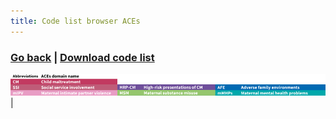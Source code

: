 ```yaml
---
title: Code list browser ACEs
---
```

### [Go back](https://shabeer-syed.github.io/ACEs/) | [Download code list](https://shabeer-syed.github.io/ACEs/implement)
![alt text](https://raw.githubusercontent.com/shabeer-syed/ACEs/main/domains%20abbreviations%20smaller%20long1.png "domains") | 
<div class="flourish-embed flourish-table" data-src="visualisation/7018703"><script src="https://public.flourish.studio/resources/embed.js"></script></div>

<script src="http://code.jquery.com/jquery-1.4.2.min.js"></script> <script> var x = document.getElementsByClassName("site-footer-credits"); setTimeout(() => { x[0].remove(); }, 10); </script>